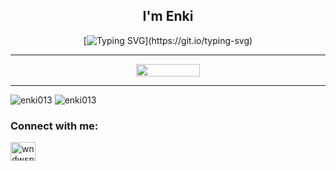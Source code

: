 

<h2 align="center">I'm Enki</h2>



<div align="center">
  
[![Typing SVG](https://readme-typing-svg.demolab.com?font=Press+Start&size=26&pause=1000&color=8B2323&center=true&random=true&width=435&lines=Just+dev.)](https://git.io/typing-svg)


<hr>
<div style="display: flex; justify-content: center;">
  <img src="https://github.com/Enki013/Enki013/assets/39771190/783fb09a-6cb5-4700-b1d1-877342f6d586" style="width: 45%;" />

</div>


</div>


<hr>
<div style="display: center; justify-content: space-around;">
  <img src="https://github-readme-stats.vercel.app/api?username=enki013&show_icons=true&locale=en" alt="enki013"" />
  <img src="https://github-readme-streak-stats.herokuapp.com/?user=enki013&" alt="enki013";" />
</div>


<h3 align="left">Connect with me:</h3>
<p align="left">
<a href="https://twitter.com/wndwsprntrfixer" target="blank"><img align="center" src="https://raw.githubusercontent.com/rahuldkjain/github-profile-readme-generator/master/src/images/icons/Social/twitter.svg" alt="wndwsprntrfixer" height="30" width="40" /></a>
</p>
